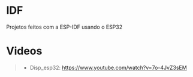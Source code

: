 # IDF
Projetos feitos com a ESP-IDF usando o ESP32

# Videos
> - Disp_esp32: https://www.youtube.com/watch?v=7o-4JvZ3sEM
